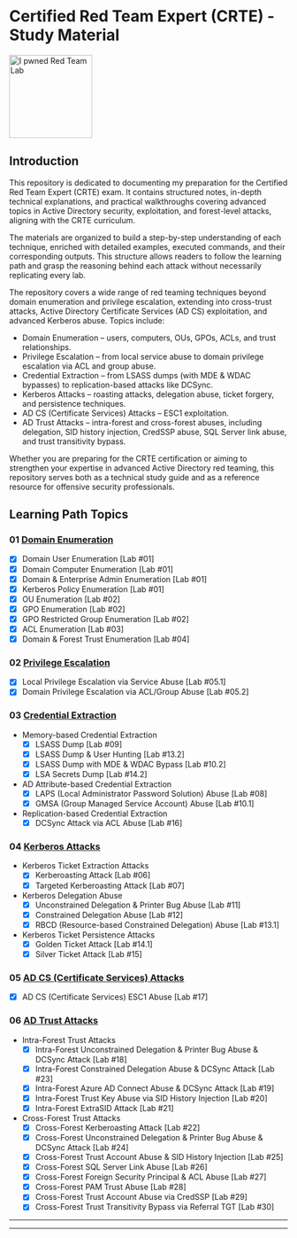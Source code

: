 # Certified Red Team Expert (CRTE) - Study Material

<div>
	<img src="https://media.eu.badgr.com/uploads/badges/assertion-I4s6LkhFQN21Hpr2iqqAKA.png?versionId=EiYPNRdVlobpjsFV4hiVnCJArm_zZTa9" alt="I pwned Red Team Lab" width="150" height="auto">
</div>

## Introduction

This repository is dedicated to documenting my preparation for the Certified Red Team Expert (CRTE) exam. It contains structured notes, in-depth technical explanations, and practical walkthroughs covering advanced topics in Active Directory security, exploitation, and forest-level attacks, aligning with the CRTE curriculum.

The materials are organized to build a step-by-step understanding of each technique, enriched with detailed examples, executed commands, and their corresponding outputs. This structure allows readers to follow the learning path and grasp the reasoning behind each attack without necessarily replicating every lab.

The repository covers a wide range of red teaming techniques beyond domain enumeration and privilege escalation, extending into cross-trust attacks, Active Directory Certificate Services (AD CS) exploitation, and advanced Kerberos abuse. Topics include:
- Domain Enumeration – users, computers, OUs, GPOs, ACLs, and trust relationships.
- Privilege Escalation – from local service abuse to domain privilege escalation via ACL and group abuse.
- Credential Extraction – from LSASS dumps (with MDE & WDAC bypasses) to replication-based attacks like DCSync.
- Kerberos Attacks – roasting attacks, delegation abuse, ticket forgery, and persistence techniques.
- AD CS (Certificate Services) Attacks – ESC1 exploitation.
- AD Trust Attacks – intra-forest and cross-forest abuses, including delegation, SID history injection, CredSSP abuse, SQL Server link abuse, and trust transitivity bypass.

Whether you are preparing for the CRTE certification or aiming to strengthen your expertise in advanced Active Directory red teaming, this repository serves both as a technical study guide and as a reference resource for offensive security professionals.

## Learning Path Topics

### 01 [Domain Enumeration](./01_crte_domain_enumeration.md)

- [x] Domain User Enumeration [Lab #01]
- [x] Domain Computer Enumeration [Lab #01]
- [x] Domain & Enterprise Admin Enumeration [Lab #01]
- [x] Kerberos Policy Enumeration [Lab #01]
- [x] OU Enumeration [Lab #02]
- [x] GPO Enumeration [Lab #02]
- [x] GPO Restricted Group Enumeration [Lab #02]
- [x] ACL Enumeration [Lab #03]
- [x] Domain & Forest Trust Enumeration [Lab #04]

### 02 [Privilege Escalation](./02_crte_privilege_escalation.md)

- [x] Local Privilege Escalation via Service Abuse [Lab #05.1]
- [x] Domain Privilege Escalation via ACL/Group Abuse [Lab #05.2]

### 03 [Credential Extraction](./03_crte_credential_extraction.md)

- Memory-based Credential Extraction
	- [x] LSASS Dump [Lab #09]
	- [x] LSASS Dump & User Hunting [Lab #13.2]
	- [x] LSASS Dump with MDE & WDAC Bypass [Lab #10.2]
	- [x] LSA Secrets Dump [Lab #14.2]
- AD Attribute-based Credential Extraction
	- [x] LAPS (Local Administrator Password Solution) Abuse [Lab #08]
	- [x] GMSA (Group Managed Service Account) Abuse [Lab #10.1]
- Replication-based Credential Extraction
	- [x] DCSync Attack via ACL Abuse [Lab #16]

### 04 [Kerberos Attacks](./04_crte_kerberos_attacks.md)

- Kerberos Ticket Extraction Attacks
	- [x] Kerberoasting Attack [Lab #06]
	- [x] Targeted Kerberoasting Attack [Lab #07]
- Kerberos Delegation Abuse
	- [x] Unconstrained Delegation & Printer Bug Abuse [Lab #11]
	- [x] Constrained Delegation Abuse [Lab #12]
	- [x] RBCD (Resource-based Constrained Delegation) Abuse [Lab #13.1]
- Kerberos Ticket Persistence Attacks
	- [x] Golden Ticket Attack [Lab #14.1]
	- [x] Silver Ticket Attack [Lab #15]

### 05 [AD CS (Certificate Services) Attacks](./05_crte_ad_cs_attacks.md)

- [x] AD CS (Certificate Services) ESC1 Abuse [Lab #17]

### 06 [AD Trust Attacks](./06_crte_ad_trust_attacks.md)

- Intra-Forest Trust Attacks 
	- [x] Intra-Forest Unconstrained Delegation & Printer Bug Abuse & DCSync Attack [Lab #18]
	- [x] Intra-Forest Constrained Delegation Abuse & DCSync Attack [Lab #23]
	- [x] Intra-Forest Azure AD Connect Abuse & DCSync Attack [Lab #19]
	- [x] Intra-Forest Trust Key Abuse via SID History Injection [Lab #20]
	- [x] Intra-Forest ExtraSID Attack [Lab #21]
- Cross-Forest Trust Attacks
	- [x] Cross-Forest Kerberoasting Attack [Lab #22]
	- [x] Cross-Forest Unconstrained Delegation & Printer Bug Abuse & DCSync Attack [Lab #24]
	- [x] Cross-Forest Trust Account Abuse & SID History Injection [Lab #25]
	- [x] Cross-Forest SQL Server Link Abuse [Lab #26]
	- [x] Cross-Forest Foreign Security Principal & ACL Abuse [Lab #27]
	- [x] Cross-Forest PAM Trust Abuse [Lab #28]
	- [x] Cross-Forest Trust Account Abuse via CredSSP [Lab #29]
	- [x] Cross-Forest Trust Transitivity Bypass via Referral TGT [Lab #30]

---
---
